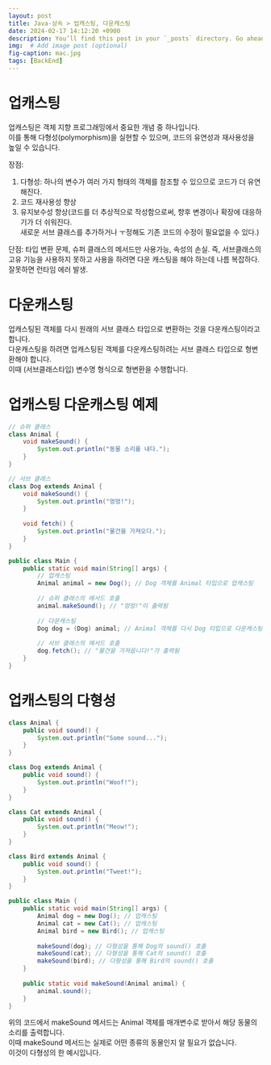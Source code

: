 ```yaml
---
layout: post
title: Java-상속 > 업캐스팅, 다운캐스팅
date: 2024-02-17 14:12:20 +0900
description: You’ll find this post in your `_posts` directory. Go ahead and edit it and re-build the site to see your changes. # Add post description (optional)
img:  # Add image post (optional)
fig-caption: mac.jpg
tags: [BackEnd]
---
```

# 업캐스팅
업캐스팅은 객체 지향 프로그래밍에서 중요한 개념 중 하나입니다.  
이를 통해 다형성(polymorphism)을 실현할 수 있으며, 코드의 유연성과 재사용성을 높일 수 있습니다. 

장점: 
1. 다형성: 하나의 변수가 여러 가지 형태의 객체를 참조할 수 있으므로 코드가 더 유연해진다.
2. 코드 재사용성 향상 
3. 유지보수성 향상(코드를 더 추상적으로 작성함으로써, 향후 변경이나 확장에 대응하기가 더 쉬워진다.  
    새로운 서브 클래스를 추가하거나 ㅜ정해도 기존 코드의 수정이 필요없을 수 있다.)

단점: 타입 변환 문제, 슈퍼 클래스의 메서드만 사용가능, 속성의 손실. 즉, 서브클래스의 고유 기능을 사용하지 못하고 사용을 하려면 다운 캐스팅을 해야 하는데 나름 복잡하다. 잘못하면 런타임 에러 발생.

# 다운캐스팅
업캐스팅된 객체를 다시 원래의 서브 클래스 타입으로 변환하는 것을 다운캐스팅이라고 합니다.  
다운캐스팅을 하려면 업캐스팅된 객체를 다운캐스팅하려는 서브 클래스 타입으로 형변환해야 합니다.  
이때 (서브클래스타입) 변수명 형식으로 형변환을 수행합니다.

# 업캐스팅 다운캐스팅 예제
```java
// 슈퍼 클래스
class Animal {
    void makeSound() {
        System.out.println("동물 소리를 내다.");
    }
}

// 서브 클래스
class Dog extends Animal {
    void makeSound() {
        System.out.println("멍멍!");
    }
    
    void fetch() {
        System.out.println("물건을 가져오다.");
    }
}

public class Main {
    public static void main(String[] args) {
        // 업캐스팅
        Animal animal = new Dog(); // Dog 객체를 Animal 타입으로 업캐스팅
        
        // 슈퍼 클래스의 메서드 호출
        animal.makeSound(); // "멍멍!"이 출력됨
        
        // 다운캐스팅
        Dog dog = (Dog) animal; // Animal 객체를 다시 Dog 타입으로 다운캐스팅
        
        // 서브 클래스의 메서드 호출
        dog.fetch(); // "물건을 가져옵니다!"가 출력됨
    }
}
```

# 업캐스팅의 다형성
```java
class Animal {
    public void sound() {
        System.out.println("Some sound...");
    }
}

class Dog extends Animal {
    public void sound() {
        System.out.println("Woof!");
    }
}

class Cat extends Animal {
    public void sound() {
        System.out.println("Meow!");
    }
}

class Bird extends Animal {
    public void sound() {
        System.out.println("Tweet!");
    }
}

public class Main {
    public static void main(String[] args) {
        Animal dog = new Dog(); // 업캐스팅
        Animal cat = new Cat(); // 업캐스팅
        Animal bird = new Bird(); // 업캐스팅
        
        makeSound(dog); // 다형성을 통해 Dog의 sound() 호출
        makeSound(cat); // 다형성을 통해 Cat의 sound() 호출
        makeSound(bird); // 다형성을 통해 Bird의 sound() 호출
    }
    
    public static void makeSound(Animal animal) {
        animal.sound();
    }
}
```

위의 코드에서 makeSound 메서드는 Animal 객체를 매개변수로 받아서 해당 동물의 소리를 출력합니다.  
이때 makeSound 메서드는 실제로 어떤 종류의 동물인지 알 필요가 없습니다.  
이것이 다형성의 한 예시입니다.